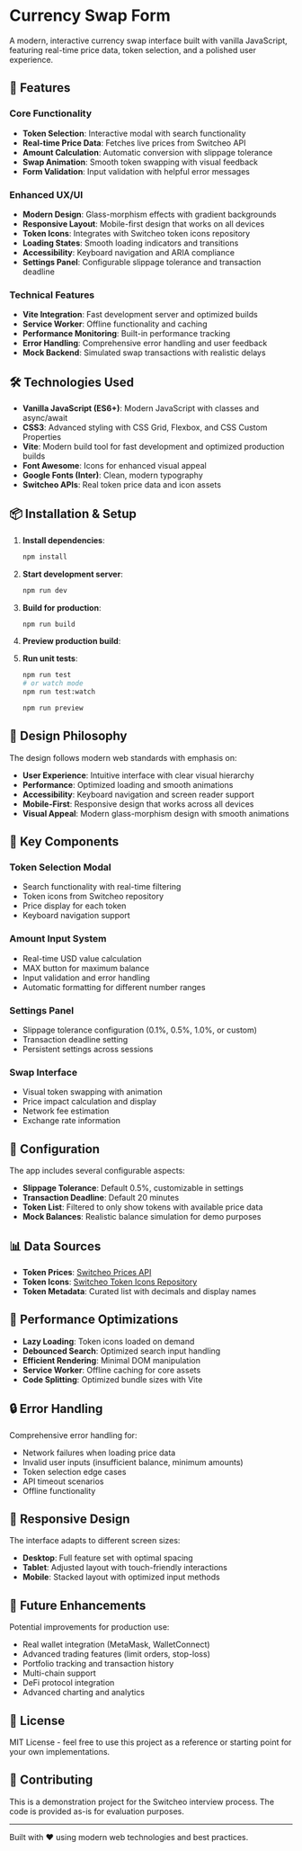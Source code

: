 # Currency Swap Form

A modern, interactive currency swap interface built with vanilla JavaScript, featuring real-time price data, token selection, and a polished user experience.

## 🚀 Features

### Core Functionality
- **Token Selection**: Interactive modal with search functionality
- **Real-time Price Data**: Fetches live prices from Switcheo API
- **Amount Calculation**: Automatic conversion with slippage tolerance
- **Swap Animation**: Smooth token swapping with visual feedback
- **Form Validation**: Input validation with helpful error messages

### Enhanced UX/UI
- **Modern Design**: Glass-morphism effects with gradient backgrounds
- **Responsive Layout**: Mobile-first design that works on all devices
- **Token Icons**: Integrates with Switcheo token icons repository
- **Loading States**: Smooth loading indicators and transitions
- **Accessibility**: Keyboard navigation and ARIA compliance
- **Settings Panel**: Configurable slippage tolerance and transaction deadline

### Technical Features
- **Vite Integration**: Fast development server and optimized builds
- **Service Worker**: Offline functionality and caching
- **Performance Monitoring**: Built-in performance tracking
- **Error Handling**: Comprehensive error handling and user feedback
- **Mock Backend**: Simulated swap transactions with realistic delays

## 🛠️ Technologies Used

- **Vanilla JavaScript (ES6+)**: Modern JavaScript with classes and async/await
- **CSS3**: Advanced styling with CSS Grid, Flexbox, and CSS Custom Properties
- **Vite**: Modern build tool for fast development and optimized production builds
- **Font Awesome**: Icons for enhanced visual appeal
- **Google Fonts (Inter)**: Clean, modern typography
- **Switcheo APIs**: Real token price data and icon assets

## 📦 Installation & Setup

1. **Install dependencies**:
   ```bash
   npm install
   ```

2. **Start development server**:
   ```bash
   npm run dev
   ```

3. **Build for production**:
   ```bash
   npm run build
   ```

4. **Preview production build**:
5. **Run unit tests**:
   ```bash
   npm run test
   # or watch mode
   npm run test:watch
   ```
   ```bash
   npm run preview
   ```

## 🎨 Design Philosophy

The design follows modern web standards with emphasis on:

- **User Experience**: Intuitive interface with clear visual hierarchy
- **Performance**: Optimized loading and smooth animations
- **Accessibility**: Keyboard navigation and screen reader support
- **Mobile-First**: Responsive design that works across all devices
- **Visual Appeal**: Modern glass-morphism design with smooth animations

## 📱 Key Components

### Token Selection Modal
- Search functionality with real-time filtering
- Token icons from Switcheo repository
- Price display for each token
- Keyboard navigation support

### Amount Input System
- Real-time USD value calculation
- MAX button for maximum balance
- Input validation and error handling
- Automatic formatting for different number ranges

### Settings Panel
- Slippage tolerance configuration (0.1%, 0.5%, 1.0%, or custom)
- Transaction deadline setting
- Persistent settings across sessions

### Swap Interface
- Visual token swapping with animation
- Price impact calculation and display
- Network fee estimation
- Exchange rate information

## 🔧 Configuration

The app includes several configurable aspects:

- **Slippage Tolerance**: Default 0.5%, customizable in settings
- **Transaction Deadline**: Default 20 minutes
- **Token List**: Filtered to only show tokens with available price data
- **Mock Balances**: Realistic balance simulation for demo purposes

## 📊 Data Sources

- **Token Prices**: [Switcheo Prices API](https://interview.switcheo.com/prices.json)
- **Token Icons**: [Switcheo Token Icons Repository](https://github.com/Switcheo/token-icons)
- **Token Metadata**: Curated list with decimals and display names

## 🚀 Performance Optimizations

- **Lazy Loading**: Token icons loaded on demand
- **Debounced Search**: Optimized search input handling
- **Efficient Rendering**: Minimal DOM manipulation
- **Service Worker**: Offline caching for core assets
- **Code Splitting**: Optimized bundle sizes with Vite

## 🔒 Error Handling

Comprehensive error handling for:
- Network failures when loading price data
- Invalid user inputs (insufficient balance, minimum amounts)
- Token selection edge cases
- API timeout scenarios
- Offline functionality

## 📱 Responsive Design

The interface adapts to different screen sizes:
- **Desktop**: Full feature set with optimal spacing
- **Tablet**: Adjusted layout with touch-friendly interactions
- **Mobile**: Stacked layout with optimized input methods

## 🎯 Future Enhancements

Potential improvements for production use:
- Real wallet integration (MetaMask, WalletConnect)
- Advanced trading features (limit orders, stop-loss)
- Portfolio tracking and transaction history
- Multi-chain support
- DeFi protocol integration
- Advanced charting and analytics

## 📄 License

MIT License - feel free to use this project as a reference or starting point for your own implementations.

## 🤝 Contributing

This is a demonstration project for the Switcheo interview process. The code is provided as-is for evaluation purposes.

---

Built with ❤️ using modern web technologies and best practices.
